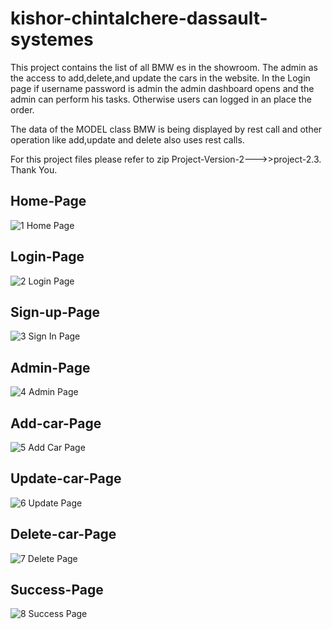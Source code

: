 # kishor-chintalchere-dassault-systemes

This project contains the list of all BMW es in the showroom. The admin as the access to add,delete,and update the cars in the website. In the Login page if username
password is admin the admin dashboard opens and the admin can perform his tasks. Otherwise users can logged in an place the order.

The data of the MODEL class BMW is being displayed by rest call and other operation like add,update and delete also uses rest calls. 

For this project files please refer to zip Project-Version-2--->>project-2.3.
Thank You.



## Home-Page
![1  Home Page](https://user-images.githubusercontent.com/60536632/137639585-12ae1f10-ab2b-4cab-8008-cc300ada3232.png)

## Login-Page
![2  Login Page](https://user-images.githubusercontent.com/60536632/137639620-9fede12a-a2e6-4cc9-a6eb-1c6c51eb5bc8.png)

## Sign-up-Page
![3  Sign In Page](https://user-images.githubusercontent.com/60536632/137639646-334551e3-ca35-4515-9993-4e52eb8bb0c6.png)

## Admin-Page
![4  Admin Page](https://user-images.githubusercontent.com/60536632/137639651-69a6cd91-8f08-448f-9177-23684514c077.png)

## Add-car-Page
![5  Add Car Page](https://user-images.githubusercontent.com/60536632/137639654-c47654c1-6d4c-4f61-a039-c6dbd1eda44f.png)

## Update-car-Page
![6  Update Page](https://user-images.githubusercontent.com/60536632/137639667-2ea1a123-42db-4303-ab6a-715b4857d3f4.png)

## Delete-car-Page
![7  Delete Page](https://user-images.githubusercontent.com/60536632/137639672-48b9c5a1-a619-4282-9cbf-35bb9e6b4270.png)

## Success-Page
![8  Success Page](https://user-images.githubusercontent.com/60536632/137639683-3152c086-150d-490e-98b8-0111f0b7a8ac.png)

